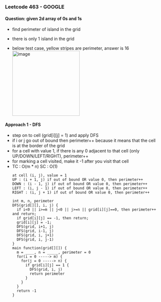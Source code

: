 ### Leetcode 463 - GOOGLE
#### Question: given 2d array of 0s and 1s
- find perimeter of island in the grid
- there is only 1 island in the grid

- below test case, yellow stripes are perimeter, answer is 16
  <img width="221" height="213" alt="image" src="https://github.com/user-attachments/assets/8364cb36-a042-4453-9f24-9fb0ae442d63" />

#### Approach 1 - DFS
- step on to cell (grid[i][j] = 1) and apply DFS
- if i or j go out of bound then perimeter++ because it means that the cell is at the border of the grid
- for a cell with value 1, if there is any 0 adjacent to that cell (only UP/DOWN/LEFT/RIGHT), perimeter++
- for marking a cell visited, make it -1 after you visit that cell
- TC : O(m * n) SC : O(1)
  ```
  at cell (i, j), value = 1
  UP : (i + 1, j) if out of bound OR value 0, then perimeter++
  DOWN : (i - 1, j) if out of bound OR value 0, then perimeter++
  LEFT : (i, j - 1) if out of bound OR value 0, then perimeter++
  RIGHT : (i, j + 1) if out of bound OR value 0, then perimeter++
  ```
  ```
  int m, n, perimeter
  DFS(grid[][], i, j) {
    if i<0 || i>=m || j<0 || j>=n || grid[i][j]==0, then perimeter++ and return;
    if grid[i][j] == -1, then return;
    grid[i][j] = -1;
    DFS(grid, i+1, j)
    DFS(grid, i-1, j)
    DFS(grid, i, j+1)
    DFS(grid, i, j-1)
  }
  main function(grid[][]) {
    m = ____, n = _____, perimeter = 0
    for(i = 0 -----> m) {
      for(j = 0 -----> n) {
        if grid[i][j] == 1 {
          DFS(grid, i, j)
          return perimeter
        }
      }
    }
    return -1
  }
  ```

